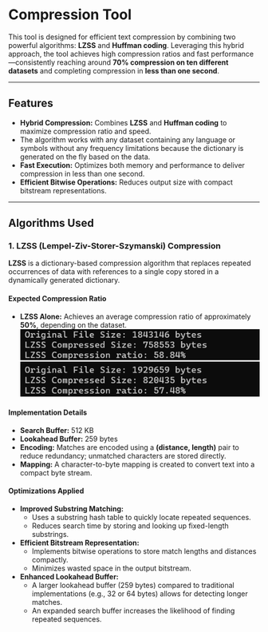 # Compression Tool
This tool is designed for efficient text compression by combining two powerful algorithms: **LZSS** and **Huffman coding**. Leveraging this hybrid approach, the tool achieves high compression ratios and fast performance—consistently reaching around **70% compression on ten different datasets** and completing compression in **less than one second**.

---

## Features

- **Hybrid Compression:** Combines **LZSS** and **Huffman coding** to maximize compression ratio and speed.
- The algorithm works with any dataset containing any language or symbols without any frequency limitations because the dictionary is generated on the fly based on the data.
- **Fast Execution:** Optimizes both memory and performance to deliver compression in less than one second.
- **Efficient Bitwise Operations:** Reduces output size with compact bitstream representations.

---
## Algorithms Used

### 1. LZSS (Lempel-Ziv-Storer-Szymanski) Compression

**LZSS** is a dictionary-based compression algorithm that replaces repeated occurrences of data with references to a single copy stored in a dynamically generated dictionary.

#### Expected Compression Ratio

- **LZSS Alone:** Achieves an average compression ratio of approximately **50%**, depending on the dataset.
      ![LZSS_Compression_ratio_1](Photos/LZSS_Compression_ratio_1.png)
      ![LZSS_Compression_ratio_2](Photos/LZSS_Compression_ratio_2.png)

#### Implementation Details

- **Search Buffer:** 512 KB
- **Lookahead Buffer:** 259 bytes
- **Encoding:** Matches are encoded using a **(distance, length)** pair to reduce redundancy; unmatched characters are stored directly.
- **Mapping:** A character-to-byte mapping is created to convert text into a compact byte stream.

#### Optimizations Applied

- **Improved Substring Matching:**
    - Uses a substring hash table to quickly locate repeated sequences.
    - Reduces search time by storing and looking up fixed-length substrings.
- **Efficient Bitstream Representation:**
    - Implements bitwise operations to store match lengths and distances compactly.
    - Minimizes wasted space in the output bitstream.
- **Enhanced Lookahead Buffer:**
    - A larger lookahead buffer (259 bytes) compared to traditional implementations (e.g., 32 or 64 bytes) allows for detecting longer matches.
    - An expanded search buffer increases the likelihood of finding repeated sequences.